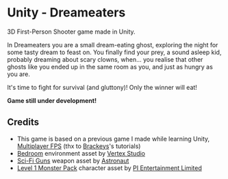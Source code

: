 # Unity - Dreameaters

3D First-Person Shooter game made in Unity.

In Dreameaters you are a small dream-eating ghost, exploring the night for some tasty dream to feast on.
You finally find your prey, a sound asleep kid, probably dreaming about scary clowns, when... you realise that other ghosts like you ended up in the same room as you, and just as hungry as you are.

It's time to fight for survival (and gluttony)!
Only the winner will eat!

**Game still under development!**

## Credits

* This game is based on a previous game I made while learning Unity, [Multiplayer FPS](https://github.com/oddlord/unity-projects/tree/master/MultiplayerFPS) (thx to [Brackeys](http://brackeys.com/)'s tutorials)
* [Bedroom](https://assetstore.unity.com/packages/3d/props/interior/bedroom-9337) environment asset by [Vertex Studio](https://assetstore.unity.com/publishers/2053)
* [Sci-Fi Guns](https://assetstore.unity.com/packages/3d/props/guns/sci-fi-guns-88461) weapon asset by [Astronaut](https://assetstore.unity.com/publishers/24538)
* [Level 1 Monster Pack](https://assetstore.unity.com/packages/3d/characters/creatures/level-1-monster-pack-77703) character asset by [PI Entertainment Limited](https://assetstore.unity.com/publishers/10960)
